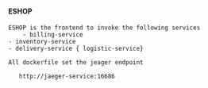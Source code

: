 #### ESHOP

	ESHOP is the frontend to invoke the following services
        - billing-service
	- inventory-service
	- delivery-service { logistic-service}

	All dockerfile set the jeager endpoint

       http://jaeger-service:16686
